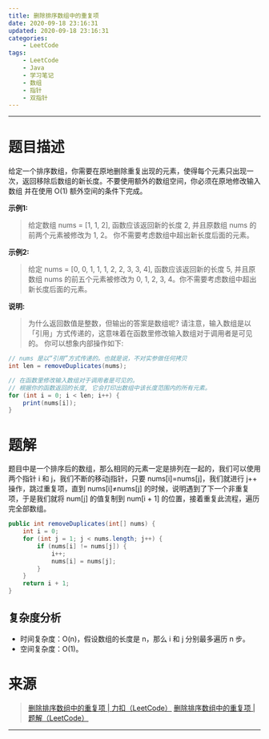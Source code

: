 ```yaml
---
title: 删除排序数组中的重复项
date: 2020-09-18 23:16:31
updated: 2020-09-18 23:16:31
categories:
    - LeetCode
tags:
    - LeetCode
    - Java
    - 学习笔记
    - 数组
    - 指针
    - 双指针
---
```

---

# 题目描述

给定一个排序数组，你需要在原地删除重复出现的元素，使得每个元素只出现一次，返回移除后数组的新长度。不要使用额外的数组空间，你必须在原地修改输入数组 并在使用 O(1) 额外空间的条件下完成。

**示例1:**
> 给定数组 nums = [1, 1, 2], 
> 函数应该返回新的长度 2, 并且原数组 nums 的前两个元素被修改为 1, 2。 你不需要考虑数组中超出新长度后面的元素。

**示例2:**
> 给定 nums = [0, 0, 1, 1, 1, 2, 2, 3, 3, 4],
> 函数应该返回新的长度 5, 并且原数组 nums 的前五个元素被修改为 0, 1, 2, 3, 4。你不需要考虑数组中超出新长度后面的元素。

**说明:**
> 为什么返回数值是整数，但输出的答案是数组呢?
> 请注意，输入数组是以「引用」方式传递的，这意味着在函数里修改输入数组对于调用者是可见的。
> 你可以想象内部操作如下:
```java
// nums 是以“引用”方式传递的。也就是说，不对实参做任何拷贝
int len = removeDuplicates(nums);

// 在函数里修改输入数组对于调用者是可见的。
// 根据你的函数返回的长度, 它会打印出数组中该长度范围内的所有元素。
for (int i = 0; i < len; i++) {
    print(nums[i]);
}
```

<!-- more -->

# 题解

题目中是一个排序后的数组，那么相同的元素一定是排列在一起的，我们可以使用两个指针 i 和 j，我们不断的移动j指针，只要 nums[i]=nums[j]，我们就进行 j++ 操作，跳过重复项，直到 nums[i]≠nums[j] 的时候，说明遇到了下一个非重复项，于是我们就将 num[j] 的值复制到 num[i + 1] 的位置，接着重复此流程，遍历完全部数组。

```java
public int removeDuplicates(int[] nums) {
    int i = 0;
    for (int j = 1; j < nums.length; j++) {
        if (nums[i] != nums[j]) {
            i++;
            nums[i] = nums[j];
        }
    }
    return i + 1;
}
```

## 复杂度分析

* 时间复杂度：O(n)，假设数组的长度是 n，那么 i 和 j 分别最多遍历 n 步。
* 空间复杂度：O(1)。

# 来源

> [删除排序数组中的重复项 | 力扣（LeetCode）][1]
> [删除排序数组中的重复项 | 题解（LeetCode）][2]

---

[1]: https://leetcode-cn.com/problems/remove-duplicates-from-sorted-array/ "删除排序数组中的重复项 | 力扣（LeetCode）"
[2]: https://leetcode-cn.com/problems/remove-duplicates-from-sorted-array/solution/shan-chu-pai-xu-shu-zu-zhong-de-zhong-fu-xiang-by-/ "删除排序数组中的重复项 | 题解（LeetCode）"